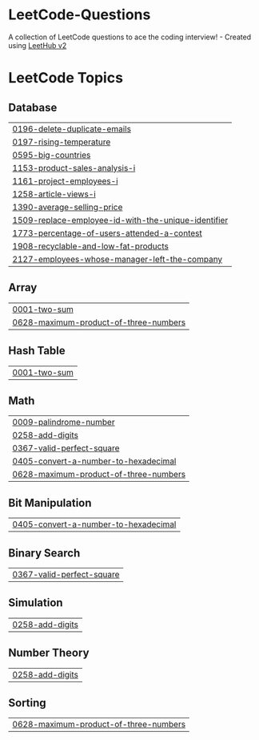 # LeetCode-Questions
A collection of LeetCode questions to ace the coding interview! - Created using [LeetHub v2](https://github.com/arunbhardwaj/LeetHub-2.0)

<!---LeetCode Topics Start-->
# LeetCode Topics
## Database
|  |
| ------- |
| [0196-delete-duplicate-emails](https://github.com/mahipprasad/LeetCode-MYSQL/tree/master/0196-delete-duplicate-emails) |
| [0197-rising-temperature](https://github.com/mahipprasad/LeetCode-Questions/tree/master/0197-rising-temperature) |
| [0595-big-countries](https://github.com/mahipprasad/LeetCode-Questions/tree/master/0595-big-countries) |
| [1153-product-sales-analysis-i](https://github.com/mahipprasad/LeetCode-Questions/tree/master/1153-product-sales-analysis-i) |
| [1161-project-employees-i](https://github.com/mahipprasad/LeetCode-MYSQL/tree/master/1161-project-employees-i) |
| [1258-article-views-i](https://github.com/mahipprasad/LeetCode-Questions/tree/master/1258-article-views-i) |
| [1390-average-selling-price](https://github.com/mahipprasad/LeetCode-Questions/tree/master/1390-average-selling-price) |
| [1509-replace-employee-id-with-the-unique-identifier](https://github.com/mahipprasad/LeetCode-Questions/tree/master/1509-replace-employee-id-with-the-unique-identifier) |
| [1773-percentage-of-users-attended-a-contest](https://github.com/mahipprasad/LeetCode-MYSQL/tree/master/1773-percentage-of-users-attended-a-contest) |
| [1908-recyclable-and-low-fat-products](https://github.com/mahipprasad/LeetCode-Questions/tree/master/1908-recyclable-and-low-fat-products) |
| [2127-employees-whose-manager-left-the-company](https://github.com/mahipprasad/LeetCode-Questions/tree/master/2127-employees-whose-manager-left-the-company) |
## Array
|  |
| ------- |
| [0001-two-sum](https://github.com/mahipprasad/LeetCode-MYSQL/tree/master/0001-two-sum) |
| [0628-maximum-product-of-three-numbers](https://github.com/mahipprasad/LeetCode--CPP-MYSQL-Questions/tree/master/0628-maximum-product-of-three-numbers) |
## Hash Table
|  |
| ------- |
| [0001-two-sum](https://github.com/mahipprasad/LeetCode-MYSQL/tree/master/0001-two-sum) |
## Math
|  |
| ------- |
| [0009-palindrome-number](https://github.com/mahipprasad/LeetCode-MYSQL/tree/master/0009-palindrome-number) |
| [0258-add-digits](https://github.com/mahipprasad/LeetCode--CPP-MYSQL-Questions/tree/master/0258-add-digits) |
| [0367-valid-perfect-square](https://github.com/mahipprasad/LeetCode--CPP-MYSQL-Questions/tree/master/0367-valid-perfect-square) |
| [0405-convert-a-number-to-hexadecimal](https://github.com/mahipprasad/LeetCode--CPP-MYSQL-Questions/tree/master/0405-convert-a-number-to-hexadecimal) |
| [0628-maximum-product-of-three-numbers](https://github.com/mahipprasad/LeetCode--CPP-MYSQL-Questions/tree/master/0628-maximum-product-of-three-numbers) |
## Bit Manipulation
|  |
| ------- |
| [0405-convert-a-number-to-hexadecimal](https://github.com/mahipprasad/LeetCode--CPP-MYSQL-Questions/tree/master/0405-convert-a-number-to-hexadecimal) |
## Binary Search
|  |
| ------- |
| [0367-valid-perfect-square](https://github.com/mahipprasad/LeetCode--CPP-MYSQL-Questions/tree/master/0367-valid-perfect-square) |
## Simulation
|  |
| ------- |
| [0258-add-digits](https://github.com/mahipprasad/LeetCode--CPP-MYSQL-Questions/tree/master/0258-add-digits) |
## Number Theory
|  |
| ------- |
| [0258-add-digits](https://github.com/mahipprasad/LeetCode--CPP-MYSQL-Questions/tree/master/0258-add-digits) |
## Sorting
|  |
| ------- |
| [0628-maximum-product-of-three-numbers](https://github.com/mahipprasad/LeetCode--CPP-MYSQL-Questions/tree/master/0628-maximum-product-of-three-numbers) |
<!---LeetCode Topics End-->